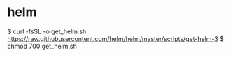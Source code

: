 # helm
$ curl -fsSL -o get_helm.sh https://raw.githubusercontent.com/helm/helm/master/scripts/get-helm-3
$ chmod 700 get_helm.sh
